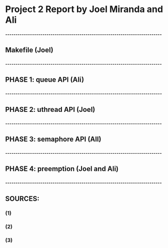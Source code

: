 # Project 2 Report by Joel Miranda and Ali
#### ----------------------------------------------------------------------------
## Makefile (Joel)
###     
#### ----------------------------------------------------------------------------
## PHASE 1: queue API (Ali)
###     
##### ----------------------------------------------------------------------------
## PHASE 2: uthread API (Joel)
### 
#### ----------------------------------------------------------------------------
## PHASE 3: semaphore API (AlI)
### 
#### ----------------------------------------------------------------------------
## PHASE 4: preemption (Joel and Ali)
### 
#### ----------------------------------------------------------------------------
## SOURCES:
### (1) 
###
### (2) 
###
### (3) 
